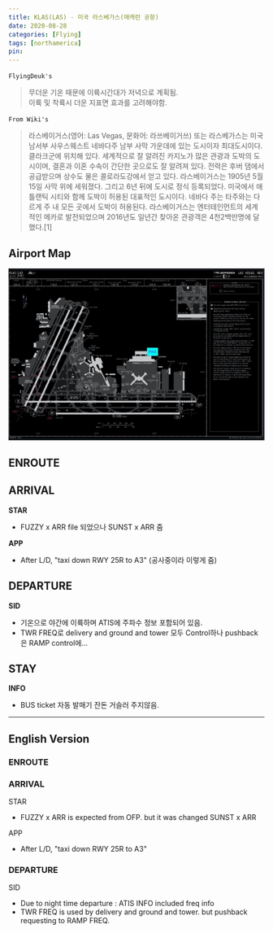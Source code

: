 ```yaml
---
title: KLAS(LAS) - 미국 라스베가스(매캐런 공항)
date: 2020-08-28
categories: [Flying]
tags: [northamerica]
pin:
---
```


`FlyingDeuk's`
>무더운 기온 때문에 이륙시간대가 저녁으로 계획됨. <br>
이륙 및 착륙시 더운 지표면 효과를 고려해야함.

`From Wiki's`
>라스베이거스(영어: Las Vegas, 문화어: 라쓰베이거쓰) 또는 라스베가스는 미국 남서부 사우스웨스트 네바다주 남부 사막 가운데에 있는 도시이자 최대도시이다. 클라크군에 위치해 있다. 세계적으로 잘 알려진 카지노가 많은 관광과 도박의 도시이며, 결혼과 이혼 수속이 간단한 곳으로도 잘 알려져 있다. 전력은 후버 댐에서 공급받으며 상수도 물은 콜로라도강에서 얻고 있다. 라스베이거스는 1905년 5월 15일 사막 위에 세워졌다. 그리고 6년 뒤에 도시로 정식 등록되었다. 미국에서 애틀랜틱 시티와 함께 도박이 허용된 대표적인 도시이다. 네바다 주는 타주와는 다르게 주 내 모든 곳에서 도박이 허용된다. 라스베이거스는 엔터테인먼트의 세계적인 메카로 발전되었으며 2016년도 일년간 찾아온 관광객은 4천2백만명에 달했다.[1]

## Airport Map
![las](/img/flying/airport/las_ap.jpg)

## ENROUTE


## ARRIVAL
**STAR**
- FUZZY x ARR file 되었으나 SUNST x ARR 줌

**APP**
- After L/D, "taxi down RWY 25R to A3" (공사중이라 이렇게 줌)


## DEPARTURE
**SID**
- 기온으로 야간에 이륙하며 ATIS에 주파수 정보 포함되어 있음.
- TWR FREQ로 delivery and ground and tower 모두 Control하나 pushback은 RAMP control에...

## STAY
**INFO**
- BUS ticket 자동 발매기 잔돈 거슬러 주지않음.


---------
## English Version

### ENROUTE


### ARRIVAL
STAR
- FUZZY x ARR is expected from OFP. but it was changed SUNST x ARR

APP
- After L/D, "taxi down RWY 25R to A3"




### DEPARTURE
SID
- Due to night time departure : ATIS INFO included freq info
- TWR FREQ is used by delivery and ground and tower. but pushback requesting to RAMP FREQ.
